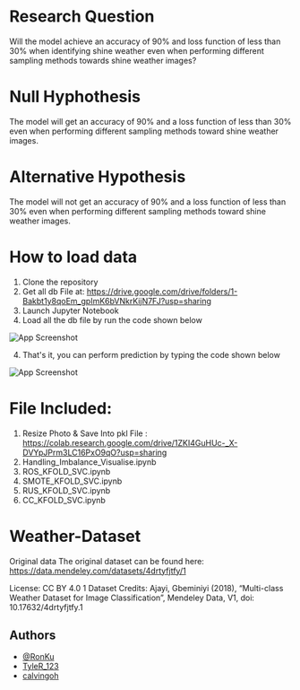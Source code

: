 # Research Question
Will the model achieve an accuracy of 90% and loss function of less than 30% when identifying shine weather even when performing different sampling methods towards shine weather images? 

# Null Hyphothesis 
The model will get an accuracy of 90% and a loss function of less than 30% even when performing different sampling methods toward shine weather images. 

# Alternative Hypothesis
The model will not get an accuracy of 90% and a loss function of less than 30% even when performing different sampling methods toward shine weather images.

# How to load data
1) Clone the repository
2) Get all db File at: https://drive.google.com/drive/folders/1-Bakbt1y8qoEm_gpImK6bVNkrKijN7FJ?usp=sharing
2) Launch Jupyter Notebook
3) Load all the db file by run the code shown below

![App Screenshot](https://github.com/RonKu01/Data_Science_Project_Handle_Imbalance_Data/blob/main/photo1.jpg)


4) That's it, you can perform prediction by typing the code shown below 

![App Screenshot](https://github.com/RonKu01/Data_Science_Project_Handle_Imbalance_Data/blob/main/photo2.jpg)


# File Included:
1) Resize Photo & Save Into pkl File : https://colab.research.google.com/drive/1ZKI4GuHUc-_X-DVYpJPrm3LC16PxO9qO?usp=sharing
2) Handling_Imbalance_Visualise.ipynb
3) ROS_KFOLD_SVC.ipynb
4) SMOTE_KFOLD_SVC.ipynb
5) RUS_KFOLD_SVC.ipynb
6) CC_KFOLD_SVC.ipynb

# Weather-Dataset
Original data
The original dataset can be found here: https://data.mendeley.com/datasets/4drtyfjtfy/1

License: CC BY 4.0
1 Dataset Credits: Ajayi, Gbeminiyi (2018), “Multi-class Weather Dataset for Image Classification”, Mendeley Data, V1, doi: 10.17632/4drtyfjtfy.1

## Authors

- [@RonKu](https://github.com/RonKu01)
- [TyleR_123](https://github.com/TyleRlee123)
- [calvingoh](https://github.com/calvingoh)
